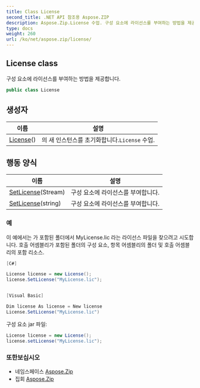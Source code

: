 ```yaml
---
title: Class License
second_title: .NET API 참조용 Aspose.ZIP
description: Aspose.Zip.License 수업. 구성 요소에 라이선스를 부여하는 방법을 제공합니다.
type: docs
weight: 260
url: /ko/net/aspose.zip/license/
---
```

## License class

구성 요소에 라이선스를 부여하는 방법을 제공합니다.

```csharp
public class License
```

## 생성자

| 이름 | 설명 |
| --- | --- |
| [License](license/)() | 의 새 인스턴스를 초기화합니다.`License` 수업. |

## 행동 양식

| 이름 | 설명 |
| --- | --- |
| [SetLicense](../../aspose.zip/license/setlicense/#setlicense)(Stream) | 구성 요소에 라이선스를 부여합니다. |
| [SetLicense](../../aspose.zip/license/setlicense/#setlicense_1)(string) | 구성 요소에 라이선스를 부여합니다. |

### 예

이 예에서는 가 포함된 폴더에서 MyLicense.lic 라는 라이선스 파일을 찾으려고 시도합니다. 호출 어셈블리가 포함된 폴더의 구성 요소, 항목 어셈블리의 폴더 및 호출 어셈블리의 포함 리소스.

```csharp
[C#]

License license = new License();
license.SetLicense("MyLicense.lic");


[Visual Basic]

Dim license As license = New license
License.SetLicense("MyLicense.lic")
```

구성 요소 jar 파일:

```csharp
License license = new License();
license.setLicense("MyLicense.lic");
```

### 또한보십시오

* 네임스페이스 [Aspose.Zip](../../aspose.zip/)
* 집회 [Aspose.Zip](../../)


